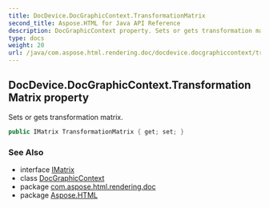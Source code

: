 ```yaml
---
title: DocDevice.DocGraphicContext.TransformationMatrix
second_title: Aspose.HTML for Java API Reference
description: DocGraphicContext property. Sets or gets transformation matrix
type: docs
weight: 20
url: /java/com.aspose.html.rendering.doc/docdevice.docgraphiccontext/transformationmatrix/
---
```

## DocDevice.DocGraphicContext.TransformationMatrix property

Sets or gets transformation matrix.

```java
public IMatrix TransformationMatrix { get; set; }
```

### See Also

* interface [IMatrix](../../../com.aspose.html.drawing/imatrix/)
* class [DocGraphicContext](../)
* package [com.aspose.html.rendering.doc](../../../com.aspose.html.rendering.doc/)
* package [Aspose.HTML](../../../)
